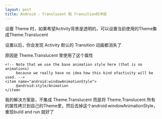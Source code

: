 ```yaml
---
layout: post
title: Android : Translucent 和 Transition的冲突
---
```

  
    


设置 Theme 时，如果希望Activity背景是透明的，可以设置当前使用的Theme集成Theme.Translucent

设置以后，你会发现 Activity 默认的 Transition 动画都消失了

原因是 Theme.Translucent 里使用了这个属性


    <!-- Note that we use the base animation style here (that is no animations) 
         because we really have no idea how this kind ofactivity will be used. -->
    <item name="android:windowAnimationStyle">
         @android:style/Animation
    </item>
    


我的解决方案是，不集成 Theme.Translucent 而是将 Theme.Translucent 所有的属性拷贝到自己的Theme里，然后去掉这个android:windowAnimationStyle，重现build and run 就好了

